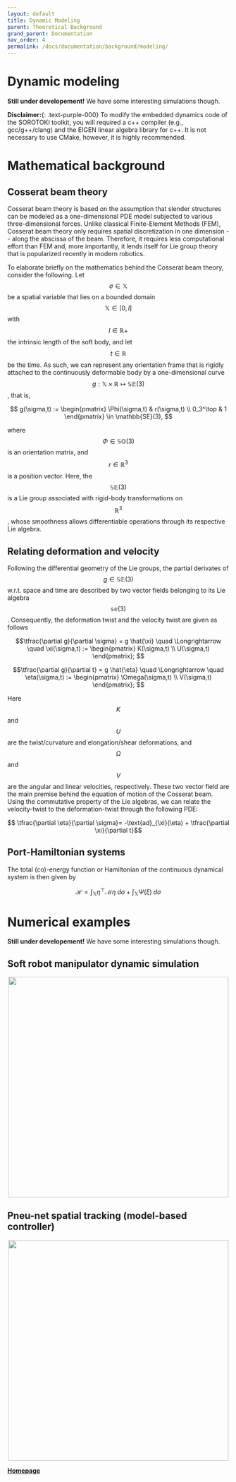 ```yaml
---
layout: default
title: Dynamic Modeling
parent: Theoretical Background 
grand_parent: Documentation
nav_order: 4
permalink: /docs/documentation/background/modeling/
---
```



<script src="https://cdn.mathjax.org/mathjax/latest/MathJax.js?config=TeX-AMS-MML_HTMLorMML" type="text/javascript"></script> 

# Dynamic modeling 
**Still under developement!** We have some interesting simulations though.


**Disclaimer:**{: .text-purple-000} To modify the embedded dynamics code of the SOROTOKI toolkit, you will required a c++ compiler (e.g., gcc/g++/clang) and the EIGEN linear algebra library for c++. It is not necessary to use CMake, however, it is highly recommended.

# Mathematical background
## Cosserat beam theory 
Cosserat beam theory is based on the assumption that slender structures can be modeled as a one-dimensional PDE model subjected to various three-dimensional forces. Unlike classical Finite-Element Methods (FEM), Cosserat beam theory only requires spatial discretization in one dimension -- along the abscissa of the beam. Therefore, it requires less computational effort than FEM and, more importantly, it lends itself for Lie group theory that is popularized recently in modern robotics. 

To elaborate briefly on the mathematics behind the Cosserat beam theory, consider the following. Let $$\sigma \in \mathbb{X}$$ be a spatial variable that lies on a bounded domain $$\mathbb{X} \in [0,l]$$ with $$l \in \mathbb{R}+ $$ the intrinsic length of the soft body, and let $$t \in \mathbb{R}$$ be the time. As such, we can represent any orientation frame that is rigidly attached to the continuously deformable body by a one-dimensional curve $$g : \mathbb{X} \times \mathbb{R} \mapsto \mathbb{SE}(3)$$, that is,

$$
g(\sigma,t) := \begin{pmatrix} \Phi(\sigma,t) & r(\sigma,t) \\ 0_3^\top & 1 \end{pmatrix} \in \mathbb{SE}(3),
$$

where $$\Phi \in \mathbb{SO}(3)$$ is an orientation matrix, and $$r\in \mathbb{R}^3$$ is a position vector. Here, the $$\mathbb{SE}(3)$$ is a Lie group associated with rigid-body transformations on $$\mathbb{R}^3$$, whose smoothness allows differentiable operations through its respective Lie algebra. 

## Relating deformation and velocity
Following the differential geometry of the Lie groups, the partial derivates of $$g \in \mathbb{SE}(3)$$ w.r.t. space and time are described by two vector fields belonging to its Lie algebra $$\mathbb{se}(3)$$. Consequently, the deformation twist and the velocity twist are given as follows

$$\tfrac{\partial g}{\partial \sigma} = g \hat{\xi} \quad \Longrightarrow \quad \xi(\sigma,t) := \begin{pmatrix} K(\sigma,t) \\  U(\sigma,t) \end{pmatrix};
$$

$$\tfrac{\partial g}{\partial t} = g \hat{\eta} \quad \Longrightarrow \quad \eta(\sigma,t) := \begin{pmatrix} \Omega(\sigma,t) \\  V(\sigma,t) \end{pmatrix};
$$

Here $$K$$ and $$U$$ are the twist/curvature and elongation/shear deformations, and $$\Omega$$ and $$V$$ are the angular and linear velocities, respectively. These two vector field are the main premise behind the equation of motion of the Cosserat beam. Using the commutative property of the Lie algebras, we can relate the velocity-twist to the deformation-twist through the following PDE:

$$ \tfrac{\partial \eta}{\partial \sigma}= -\text{ad}_{\xi}(\eta) + \tfrac{\partial \xi}{\partial t}$$

## Port-Hamiltonian systems
The total (co)-energy function or Hamiltonian of the continuous dynamical system is then given by

$$ \mathcal{H} = \int_\mathbb{X} \eta^\top \mathcal{M} \eta \; d\sigma + \int_\mathbb{X} \Psi(\xi) \; d\sigma$$

# Numerical examples
**Still under developement!** We have some interesting simulations though.
## Soft robot manipulator dynamic simulation
<div align="center"> <img src="./img/SoftArm.gif" width="500"> </div>

## Pneu-net spatial tracking (model-based controller)
<div align="center"> <img src="./img/Pneunet_tracking.gif" width="500"> </div>

[**Homepage**](https://bjcaasenbrood.github.io/SorotokiCode/)
